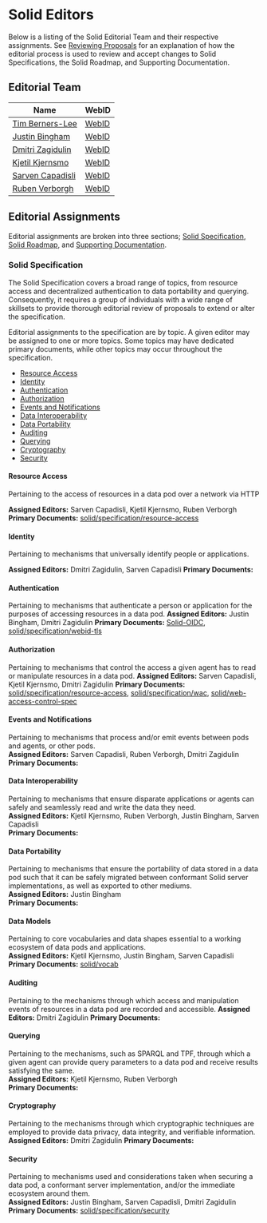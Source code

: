 # Solid Editors

Below is a listing of the Solid Editorial Team and their respective assignments. See [Reviewing Proposals](../../README.md#reviewing-proposals.md) for an explanation of how the editorial process is used to review and accept changes to Solid Specifications, the Solid Roadmap, and Supporting Documentation.

## Editorial Team

| Name      | WebID      |
| --------- | ---------- |
| [Tim Berners-Lee](https://github.com/timbl) | [WebID](https://www.w3.org/People/Berners-Lee/card#i) |
| [Justin Bingham](https://github.com/justinwb) | [WebID](https://justin.inrupt.net/profile/card#me) |
| [Dmitri Zagidulin](https://github.com/dmitrizagidulin) | [WebID](https://dz.solid.community/profile/card#me) |
| [Kjetil Kjernsmo](https://github.com/kjetilk) | [WebID](https://solid.kjernsmo.net/profile/card#me) |
| [Sarven Capadisli](https://github.com/csarven) | [WebID](https://csarven.ca/#i) |
| [Ruben Verborgh](https://github.com/RubenVerborgh) | [WebID](https://ruben.verborgh.org/profile/#me) |

## Editorial Assignments

Editorial assignments are broken into three sections; [Solid Specification](#solid-specification), [Solid Roadmap](#solid-roadmap), and [Supporting Documentation](#supporting-documentation).

### Solid Specification

The Solid Specification covers a broad range of topics, from resource access and decentralized authentication to data portability and querying. Consequently, it requires a group of individuals with a wide range of skillsets to provide thorough editorial review of proposals to extend or alter the specification.

Editorial assignments to the specification are by topic. A given editor may be assigned to one or more topics. Some topics may have dedicated primary documents, while other topics may occur throughout the specification.

-   [Resource Access](#resource-access)
-   [Identity](#identity)
-   [Authentication](#authentication)
-   [Authorization](#authorization)
-   [Events and Notifications](#events-and-notifications)
-   [Data Interoperability](#data-interoperability)
-   [Data Portability](#data-portability)
-   [Auditing](#auditing)
-   [Querying](#querying)
-   [Cryptography](#cryptography)
-   [Security](#security)

#### Resource Access
Pertaining to the access of resources in a data pod over a network via HTTP

__Assigned Editors:__ Sarven Capadisli, Kjetil Kjernsmo, Ruben Verborgh   
__Primary Documents:__  [solid/specification/resource-access](https://github.com/solid/specification/blob/master/main/resource-access.bs)

#### Identity
Pertaining to mechanisms that universally identify people or applications.  

__Assigned Editors:__  Dmitri Zagidulin, Sarven Capadisli
__Primary Documents:__

#### Authentication
Pertaining to mechanisms that authenticate a person or application for the purposes of accessing resources in a data pod.
__Assigned Editors:__  Justin Bingham, Dmitri Zagidulin
__Primary Documents:__ [Solid-OIDC](https://solid.github.io/authentication-panel/solid-oidc/), [solid/specification/webid-tls](https://github.com/solid/specification/tree/master/webid-tls)

#### Authorization
Pertaining to mechanisms that control the access a given agent has to read or manipulate resources in a data pod.
__Assigned Editors:__  Sarven Capadisli, Kjetil Kjernsmo, Dmitri Zagidulin
__Primary Documents:__ [solid/specification/resource-access](https://github.com/solid/specification/blob/master/main/resource-access.bs), [solid/specification/wac](https://github.com/solid/specification/tree/master/wac), [solid/web-access-control-spec](https://github.com/solid/web-access-control-spec)

#### Events and Notifications
Pertaining to mechanisms that process and/or emit events between pods and agents, or other pods.  
__Assigned Editors:__  Sarven Capadisli, Ruben Verborgh, Dmitri Zagidulin
__Primary Documents:__

#### Data Interoperability
Pertaining to mechanisms that ensure disparate applications or agents can safely and seamlessly read and write the data they need.  
__Assigned Editors:__ Kjetil Kjernsmo, Ruben Verborgh, Justin Bingham, Sarven Capadisli   
__Primary Documents:__

#### Data Portability
Pertaining to mechanisms that ensure the portability of data stored in a data pod such that it can be safely migrated between conformant Solid server implementations, as well as exported to other mediums.  
__Assigned Editors:__  Justin Bingham   
__Primary Documents:__

#### Data Models
Pertaining to core vocabularies and data shapes essential to a working ecosystem of data pods and applications.  
__Assigned Editors:__  Kjetil Kjernsmo, Justin Bingham, Sarven Capadisli   
__Primary Documents:__ [solid/vocab](https://github.com/solid/vocab)

#### Auditing
Pertaining to the mechanisms through which access and manipulation events of resources in a data pod are recorded and accessible.
__Assigned Editors:__  Dmitri Zagidulin
__Primary Documents:__

#### Querying
Pertaining to the mechanisms, such as SPARQL and TPF, through which a given agent can provide query parameters to a data pod and receive results satisfying the same.  
__Assigned Editors:__ Kjetil Kjernsmo, Ruben Verborgh   
__Primary Documents:__

#### Cryptography
Pertaining to the mechanisms through which cryptographic techniques are employed to provide data privacy, data integrity, and verifiable information.  
__Assigned Editors:__ Dmitri Zagidulin
__Primary Documents:__

#### Security
Pertaining to mechanisms used and considerations taken when securing a data pod, a conformant server implementation, and/or the immediate ecosystem around them.  
__Assigned Editors:__ Justin Bingham, Sarven Capadisli, Dmitri Zagidulin
__Primary Documents:__ [solid/specification/security](https://github.com/solid/specification/blob/master/main/security.bs)
